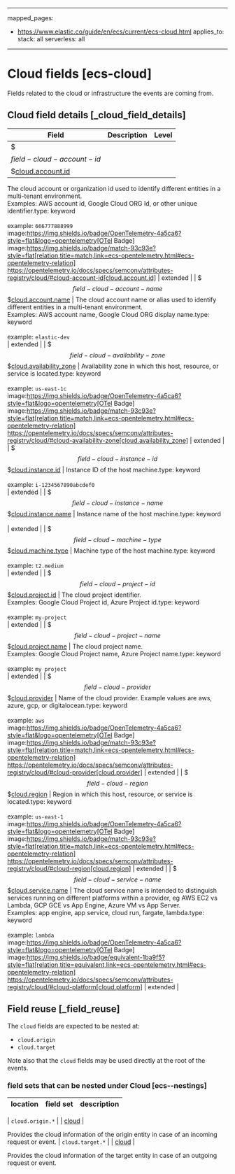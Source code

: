 <!-- This file is automatically generated. Don't edit it manually! -->
---
mapped_pages:
  - https://www.elastic.co/guide/en/ecs/current/ecs-cloud.html
applies_to:
  stack: all
  serverless: all
---

# Cloud fields [ecs-cloud]

Fields related to the cloud or infrastructure the events are coming from.

## Cloud field details [_cloud_field_details]

| Field | Description | Level |
| --- | --- | --- |
| $$$field-cloud-account-id$$$[cloud.account.id](#field-cloud-account-id) |
The cloud account or organization id used to identify different entities in a multi-tenant environment.<br>Examples: AWS account id, Google Cloud ORG Id, or other unique identifier.type: keyword<br><br>
example: `666777888999`<br>image:https://img.shields.io/badge/OpenTelemetry-4a5ca6?style=flat&logo=opentelemetry[OTel Badge] image:https://img.shields.io/badge/match-93c93e?style=flat[relation,title=match,link=ecs-opentelemetry.html#ecs-opentelemetry-relation] https://opentelemetry.io/docs/specs/semconv/attributes-registry/cloud/#cloud-account-id[cloud.account.id] | extended |
| $$$field-cloud-account-name$$$[cloud.account.name](#field-cloud-account-name) |
The cloud account name or alias used to identify different entities in a multi-tenant environment.<br>Examples: AWS account name, Google Cloud ORG display name.type: keyword<br><br>
example: `elastic-dev`<br> | extended |
| $$$field-cloud-availability-zone$$$[cloud.availability_zone](#field-cloud-availability-zone) |
Availability zone in which this host, resource, or service is located.type: keyword<br><br>
example: `us-east-1c`<br>image:https://img.shields.io/badge/OpenTelemetry-4a5ca6?style=flat&logo=opentelemetry[OTel Badge] image:https://img.shields.io/badge/match-93c93e?style=flat[relation,title=match,link=ecs-opentelemetry.html#ecs-opentelemetry-relation] https://opentelemetry.io/docs/specs/semconv/attributes-registry/cloud/#cloud-availability-zone[cloud.availability_zone] | extended |
| $$$field-cloud-instance-id$$$[cloud.instance.id](#field-cloud-instance-id) |
Instance ID of the host machine.type: keyword<br><br>
example: `i-1234567890abcdef0`<br> | extended |
| $$$field-cloud-instance-name$$$[cloud.instance.name](#field-cloud-instance-name) |
Instance name of the host machine.type: keyword<br><br>
 | extended |
| $$$field-cloud-machine-type$$$[cloud.machine.type](#field-cloud-machine-type) |
Machine type of the host machine.type: keyword<br><br>
example: `t2.medium`<br> | extended |
| $$$field-cloud-project-id$$$[cloud.project.id](#field-cloud-project-id) |
The cloud project identifier.<br>Examples: Google Cloud Project id, Azure Project id.type: keyword<br><br>
example: `my-project`<br> | extended |
| $$$field-cloud-project-name$$$[cloud.project.name](#field-cloud-project-name) |
The cloud project name.<br>Examples: Google Cloud Project name, Azure Project name.type: keyword<br><br>
example: `my project`<br> | extended |
| $$$field-cloud-provider$$$[cloud.provider](#field-cloud-provider) |
Name of the cloud provider. Example values are aws, azure, gcp, or digitalocean.type: keyword<br><br>
example: `aws`<br>image:https://img.shields.io/badge/OpenTelemetry-4a5ca6?style=flat&logo=opentelemetry[OTel Badge] image:https://img.shields.io/badge/match-93c93e?style=flat[relation,title=match,link=ecs-opentelemetry.html#ecs-opentelemetry-relation] https://opentelemetry.io/docs/specs/semconv/attributes-registry/cloud/#cloud-provider[cloud.provider] | extended |
| $$$field-cloud-region$$$[cloud.region](#field-cloud-region) |
Region in which this host, resource, or service is located.type: keyword<br><br>
example: `us-east-1`<br>image:https://img.shields.io/badge/OpenTelemetry-4a5ca6?style=flat&logo=opentelemetry[OTel Badge] image:https://img.shields.io/badge/match-93c93e?style=flat[relation,title=match,link=ecs-opentelemetry.html#ecs-opentelemetry-relation] https://opentelemetry.io/docs/specs/semconv/attributes-registry/cloud/#cloud-region[cloud.region] | extended |
| $$$field-cloud-service-name$$$[cloud.service.name](#field-cloud-service-name) |
The cloud service name is intended to distinguish services running on different platforms within a provider, eg AWS EC2 vs Lambda, GCP GCE vs App Engine, Azure VM vs App Server.<br>Examples: app engine, app service, cloud run, fargate, lambda.type: keyword<br><br>
example: `lambda`<br>image:https://img.shields.io/badge/OpenTelemetry-4a5ca6?style=flat&logo=opentelemetry[OTel Badge] image:https://img.shields.io/badge/equivalent-1ba9f5?style=flat[relation,title=equivalent,link=ecs-opentelemetry.html#ecs-opentelemetry-relation] https://opentelemetry.io/docs/specs/semconv/attributes-registry/cloud/#cloud-platform[cloud.platform] | extended |

## Field reuse [_field_reuse]

The `cloud` fields are expected to be nested at:

* `cloud.origin`
* `cloud.target`

Note also that the `cloud` fields may be used directly at the root of the events.


### field sets that can be nested under Cloud [ecs--nestings]

| location | field set | description |
|---|---|---|

| `cloud.origin.*` |
| [cloud](#ecs-cloud) |

Provides the cloud information of the origin entity in case of an incoming request or event.
| `cloud.target.*` |
| [cloud](#ecs-cloud) |

Provides the cloud information of the target entity in case of an outgoing request or event.
